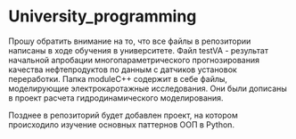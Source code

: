 # University_programming
Прошу обратить внимание на то, что все файлы в репозитории написаны в ходе обучения в университете. 
Файл testVA - результат начальной апробации многопараметрического прогнозирования качества нефтепродуктов по данным с датчиков установок переработки. 
Папка moduleC++ содержит в себе файлы, моделирующие электрокаротажные исследования. Они были дописаны в проект расчета гидродинамического моделирования.

Позднее в репозиторий будет добавлен проект, на котором происходило изучение основных паттернов ООП в Python.
